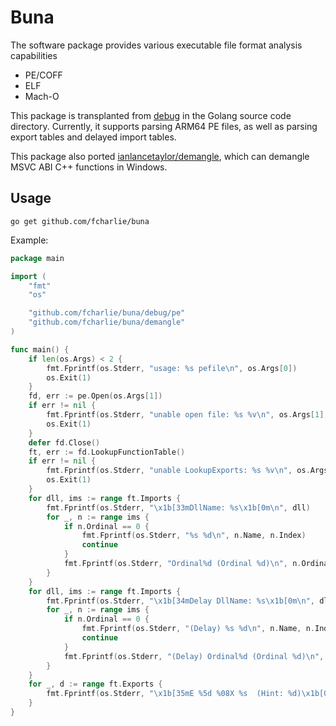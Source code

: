 # Buna

The software package provides various executable file format analysis capabilities

+   PE/COFF
+   ELF
+   Mach-O

This package is transplanted from [debug](https://github.com/golang/go/tree/master/src/debug) in the Golang source code directory. Currently, it supports parsing ARM64 PE files, as well as parsing export tables and delayed import tables.

This package also ported [ianlancetaylor/demangle](https://github.com/ianlancetaylor/demangle), which can demangle MSVC ABI C++ functions in Windows. 

## Usage

```shell
go get github.com/fcharlie/buna
```

Example:

```go
package main

import (
	"fmt"
	"os"

	"github.com/fcharlie/buna/debug/pe"
	"github.com/fcharlie/buna/demangle"
)

func main() {
	if len(os.Args) < 2 {
		fmt.Fprintf(os.Stderr, "usage: %s pefile\n", os.Args[0])
		os.Exit(1)
	}
	fd, err := pe.Open(os.Args[1])
	if err != nil {
		fmt.Fprintf(os.Stderr, "unable open file: %s %v\n", os.Args[1], err)
		os.Exit(1)
	}
	defer fd.Close()
	ft, err := fd.LookupFunctionTable()
	if err != nil {
		fmt.Fprintf(os.Stderr, "unable LookupExports: %s %v\n", os.Args[1], err)
		os.Exit(1)
	}
	for dll, ims := range ft.Imports {
		fmt.Fprintf(os.Stderr, "\x1b[33mDllName: %s\x1b[0m\n", dll)
		for _, n := range ims {
			if n.Ordinal == 0 {
				fmt.Fprintf(os.Stderr, "%s %d\n", n.Name, n.Index)
				continue
			}
			fmt.Fprintf(os.Stderr, "Ordinal%d (Ordinal %d)\n", n.Ordinal, n.Ordinal)
		}
	}
	for dll, ims := range ft.Imports {
		fmt.Fprintf(os.Stderr, "\x1b[34mDelay DllName: %s\x1b[0m\n", dll)
		for _, n := range ims {
			if n.Ordinal == 0 {
				fmt.Fprintf(os.Stderr, "(Delay) %s %d\n", n.Name, n.Index)
				continue
			}
			fmt.Fprintf(os.Stderr, "(Delay) Ordinal%d (Ordinal %d)\n", n.Ordinal, n.Ordinal)
		}
	}
	for _, d := range ft.Exports {
		fmt.Fprintf(os.Stderr, "\x1b[35mE %5d %08X %s  (Hint: %d)\x1b[0m\n", d.Ordinal, d.Address, demangle.Demangle(d.Name), d.Hint)
	}
}

```